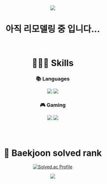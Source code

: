 <div align="center">

<br>

<img src ="https://capsule-render.vercel.app/api?type=waving&color=timeAuto&height=200&section=header&text=Wellcom%20My%20GitHub&fontSize=50&animation=fadeIn&fontAlignY=32&desc=SungHun's%20GitHub%20Profile&descAlignY=51&descAlign=70"/>
  <br/>


<h1><b>아직 리모델링 중 입니다...</b></h1>



<br>
<h1 align="center"><b>👨🏻‍💻 Skills</b></h1>

<h3 align="center"><b>📚 Languages</b></h3>
<p align="center">
<img src="https://img.shields.io/badge/c++-%2300599C.svg?style=for-the-badge&logo=c%2B%2B&logoColor=white"/>
<img src="https://img.shields.io/badge/c%23-%23239120.svg?style=for-the-badge&logo=c-sharp&logoColor=white"/>
</p>

<h3 align="center"><b>🎮 Gaming</b></h3>
<p align="center">
<img src="https://img.shields.io/badge/unrealengine-%23313131.svg?style=for-the-badge&logo=unrealengine&logoColor=white"/>
<img src="https://img.shields.io/badge/unity-%23000000.svg?style=for-the-badge&logo=unity&logoColor=white"/>
</p>
</br>


<br>
<h1 align="center"><b>🏅 Baekjoon solved rank</b></h1>

[![Solved.ac Profile](http://mazassumnida.wtf/api/v2/generate_badge?boj=cjswo1599)](https://solved.ac/cjswo1599/)
</br>


<p align="center">
<img src="https://capsule-render.vercel.app/api?type=waving&color=timeAuto&height=200&section=footer"/>





</div>
